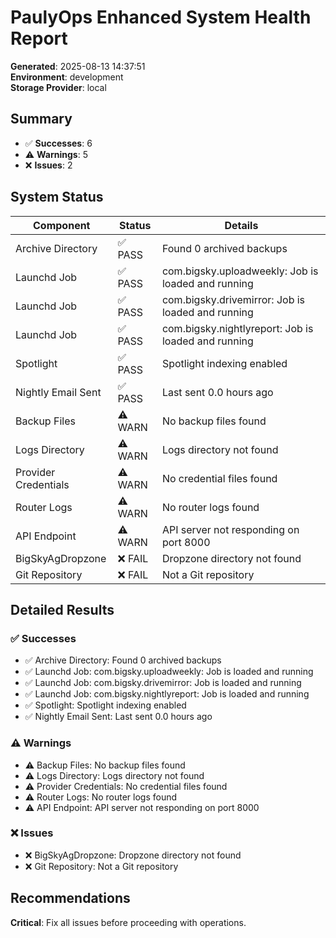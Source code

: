# PaulyOps Enhanced System Health Report

**Generated**: 2025-08-13 14:37:51  
**Environment**: development  
**Storage Provider**: local

## Summary

- ✅ **Successes**: 6
- ⚠️  **Warnings**: 5
- ❌ **Issues**: 2

## System Status

| Component | Status | Details |
|-----------|--------|---------|
| Archive Directory | ✅ PASS | Found 0 archived backups |
| Launchd Job | ✅ PASS | com.bigsky.uploadweekly: Job is loaded and running |
| Launchd Job | ✅ PASS | com.bigsky.drivemirror: Job is loaded and running |
| Launchd Job | ✅ PASS | com.bigsky.nightlyreport: Job is loaded and running |
| Spotlight | ✅ PASS | Spotlight indexing enabled |
| Nightly Email Sent | ✅ PASS | Last sent 0.0 hours ago |
|  Backup Files | ⚠️ WARN | No backup files found |
|  Logs Directory | ⚠️ WARN | Logs directory not found |
|  Provider Credentials | ⚠️ WARN | No credential files found |
|  Router Logs | ⚠️ WARN | No router logs found |
|  API Endpoint | ⚠️ WARN | API server not responding on port 8000 |
| BigSkyAgDropzone | ❌ FAIL | Dropzone directory not found |
| Git Repository | ❌ FAIL | Not a Git repository |

## Detailed Results

### ✅ Successes
- ✅ Archive Directory: Found 0 archived backups
- ✅ Launchd Job: com.bigsky.uploadweekly: Job is loaded and running
- ✅ Launchd Job: com.bigsky.drivemirror: Job is loaded and running
- ✅ Launchd Job: com.bigsky.nightlyreport: Job is loaded and running
- ✅ Spotlight: Spotlight indexing enabled
- ✅ Nightly Email Sent: Last sent 0.0 hours ago

### ⚠️  Warnings
- ⚠️  Backup Files: No backup files found
- ⚠️  Logs Directory: Logs directory not found
- ⚠️  Provider Credentials: No credential files found
- ⚠️  Router Logs: No router logs found
- ⚠️  API Endpoint: API server not responding on port 8000

### ❌ Issues
- ❌ BigSkyAgDropzone: Dropzone directory not found
- ❌ Git Repository: Not a Git repository

## Recommendations
**Critical**: Fix all issues before proceeding with operations.


